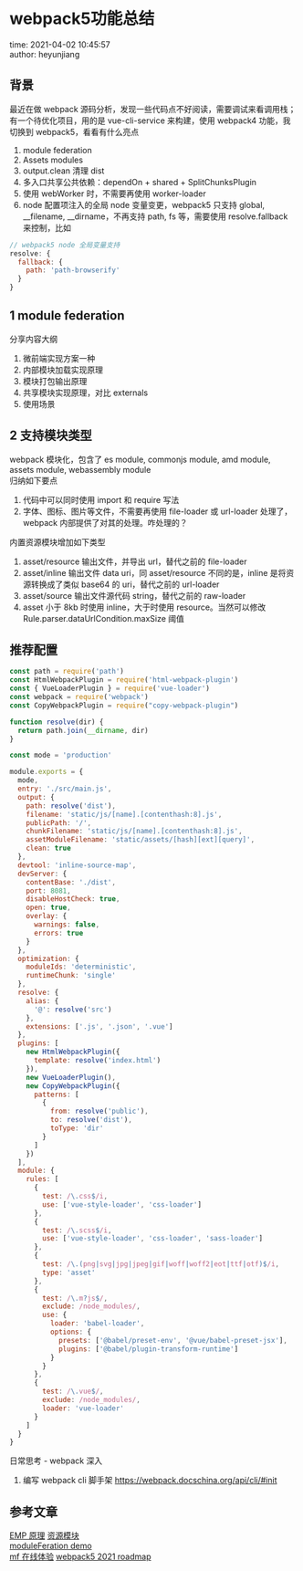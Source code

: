# webpack5功能总结

time: 2021-04-02 10:45:57  
author: heyunjiang

## 背景

最近在做 webpack 源码分析，发现一些代码点不好阅读，需要调试来看调用栈；有一个待优化项目，用的是 vue-cli-service 来构建，使用 webpack4 功能，我切换到 webpack5，看看有什么亮点

1. module federation
2. Assets modules
3. output.clean 清理 dist
4. 多入口共享公共依赖：dependOn + shared + SplitChunksPlugin
5. 使用 webWorker 时，不需要再使用 worker-loader
6. node 配置项注入的全局 node 变量变更，webpack5 只支持 global, __filename, __dirname，不再支持 path, fs 等，需要使用 resolve.fallback 来控制，比如

```javascript
// webpack5 node 全局变量支持
resolve: {
  fallback: {
    path: 'path-browserify'
  }
}
```

## 1 module federation

分享内容大纲  
1. 微前端实现方案一种
2. 内部模块加载实现原理
3. 模块打包输出原理
4. 共享模块实现原理，对比 externals
5. 使用场景

## 2 支持模块类型

webpack 模块化，包含了 es module, commonjs module, amd module, assets module, webassembly module  
归纳如下要点  
1. 代码中可以同时使用 import 和 require 写法
2. 字体、图标、图片等文件，不需要再使用 file-loader 或 url-loader 处理了，webpack 内部提供了对其的处理。咋处理的？

内置资源模块增加如下类型  
1. asset/resource 输出文件，并导出 url，替代之前的 file-loader
2. asset/inline 输出文件 data uri，同 asset/resource 不同的是，inline 是将资源转换成了类似 base64 的 uri，替代之前的 url-loader
3. asset/source 输出文件源代码 string，替代之前的 raw-loader
4. asset 小于 8kb 时使用 inline，大于时使用 resource。当然可以修改 Rule.parser.dataUrlCondition.maxSize 阈值

## 推荐配置

```javascript
const path = require('path')
const HtmlWebpackPlugin = require('html-webpack-plugin')
const { VueLoaderPlugin } = require('vue-loader')
const webpack = require('webpack')
const CopyWebpackPlugin = require("copy-webpack-plugin")

function resolve(dir) {
  return path.join(__dirname, dir)
}

const mode = 'production'

module.exports = {
  mode,
  entry: './src/main.js',
  output: {
    path: resolve('dist'),
    filename: 'static/js/[name].[contenthash:8].js',
    publicPath: '/',
    chunkFilename: 'static/js/[name].[contenthash:8].js',
    assetModuleFilename: 'static/assets/[hash][ext][query]',
    clean: true
  },
  devtool: 'inline-source-map',
  devServer: {
    contentBase: './dist',
    port: 8081,
    disableHostCheck: true,
    open: true,
    overlay: {
      warnings: false,
      errors: true
    }
  },
  optimization: {
    moduleIds: 'deterministic',
    runtimeChunk: 'single'
  },
  resolve: {
    alias: {
      '@': resolve('src')
    },
    extensions: ['.js', '.json', '.vue']
  },
  plugins: [
    new HtmlWebpackPlugin({
      template: resolve('index.html')
    }),
    new VueLoaderPlugin(),
    new CopyWebpackPlugin({
      patterns: [
        {
          from: resolve('public'),
          to: resolve('dist'),
          toType: 'dir'
        }
      ]
    })
  ],
  module: {
    rules: [
      {
        test: /\.css$/i,
        use: ['vue-style-loader', 'css-loader']
      },
      {
        test: /\.scss$/i,
        use: ['vue-style-loader', 'css-loader', 'sass-loader']
      },
      {
        test: /\.(png|svg|jpg|jpeg|gif|woff|woff2|eot|ttf|otf)$/i,
        type: 'asset'
      },
      {
        test: /\.m?js$/,
        exclude: /node_modules/,
        use: {
          loader: 'babel-loader',
          options: {
            presets: ['@babel/preset-env', '@vue/babel-preset-jsx'],
            plugins: ['@babel/plugin-transform-runtime']
          }
        }
      },
      {
        test: /\.vue$/,
        exclude: /node_modules/,
        loader: 'vue-loader'
      }
    ]
  }
}

```

日常思考 - webpack 深入  
1. 编写 webpack cli 脚手架 https://webpack.docschina.org/api/cli/#init

## 参考文章

[EMP 原理](https://github.com/efoxTeam/emp/wiki/%E3%80%8Amodule-Federation%E5%8E%9F%E7%90%86%E5%AD%A6%E4%B9%A0%E3%80%8B)
[资源模块](https://webpack.docschina.org/guides/asset-modules/)  
[moduleFeration demo](https://github.com/module-federation/module-federation-examples/tree/master/advanced-api/dynamic-remotes)  
[mf 在线体验](https://stackblitz.com/github/webpack/webpack.js.org/tree/master/examples/module-federation?file=app2%2Fwebpack.config.js&terminal=start&terminal=)
[webpack5 2021 roadmap](https://webpack.docschina.org/blog/2020-12-08-roadmap-2021/)
